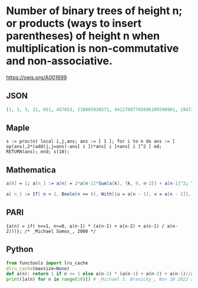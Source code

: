 # Number of binary trees of height n; or products \(ways to insert parentheses\) of height n when multiplication is non\-commutative and non\-associative\.
https://oeis.org/A001699
## JSON
```JSON
[1, 1, 3, 21, 651, 457653, 210065930571, 44127887745696109598901, 1947270476915296449559659317606103024276803403, 3791862310265926082868235028027893277370233150300118107846437701158064808916492244872560821]
```
## Maple
```Maple
s := proc(n) local i,j,ans; ans := [ 1 ]; for i to n do ans := [ op(ans),2*(add(j,j=ans)-ans[ i ])*ans[ i ]+ans[ i ]^2 ] od; RETURN(ans); end; s(10);
```
## Mathematica
```Mathematica
a[0] = 1; a[n_] := a[n] = 2*a[n-1]*Sum[a[k], {k, 0, n-2}] + a[n-1]^2; Table[a[n], {n, 0, 9}] (* _Jean-François Alcover_, May 16 2012 *)
```
```Mathematica
a[ n_] := If[ n < 2, Boole[n >= 0], With[{u = a[n - 1], v = a[n - 2]}, u (u + v + u/v)]]; (* _Michael Somos_, Jun 02 2019 *)
```
## PARI
```PARI
{a(n) = if( n<=1, n>=0, a(n-1) * (a(n-1) + a(n-2) + a(n-1) / a(n-2)))}; /* _Michael Somos_, 2000 */
```
## Python
```Python
from functools import lru_cache
@lru_cache(maxsize=None)
def a(n): return 1 if n <= 1 else a(n-1) * (a(n-1) + a(n-2) + a(n-1)//a(n-2))
print([a(n) for n in range(10)]) # _Michael S. Branicky_, Nov 10 2022 after _Michael Somos_
```
